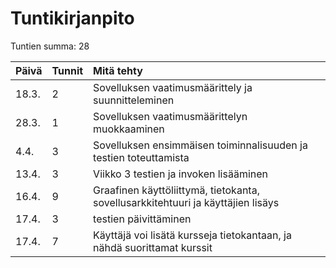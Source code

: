 # Tuntikirjanpito

Tuntien summa: 28

| Päivä | Tunnit | Mitä tehty |
| :----| :----| :----|
| 18.3. | 2 | Sovelluksen vaatimusmäärittely ja suunnitteleminen |
| 28.3. | 1 | Sovelluksen vaatimusmäärittelyn muokkaaminen |
| 4.4. | 3 | Sovelluksen ensimmäisen toiminnalisuuden ja testien toteuttamista |
| 13.4. | 3 | Viikko 3 testien ja invoken lisääminen |
| 16.4. | 9 | Graafinen käyttöliittymä, tietokanta, sovellusarkkitehtuuri ja käyttäjien lisäys |
| 17.4. | 3 | testien päivittäminen |
| 17.4. | 7 | Käyttäjä voi lisätä kursseja tietokantaan, ja nähdä suorittamat kurssit |

